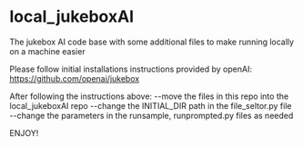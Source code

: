 # local_jukeboxAI
The jukebox AI code base with some additional files to make running locally on a machine easier

Please follow initial installations instructions provided by openAI: https://github.com/openai/jukebox

After following the instructions above:
--move the files in this repo into the local_jukeboxAI repo
--change the INITIAL_DIR path in the file_seltor.py file
--change the parameters in the runsample, runprompted.py files as needed

ENJOY!

